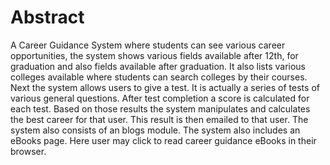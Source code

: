 # Abstract
A Career Guidance System where students can see various career opportunities, the system shows various fields available after 12th, for graduation and also fields available after graduation. It also lists various colleges available where students can search colleges by their courses. Next the system allows users to give a test. It is actually a series of tests of various general questions. After test completion a score is calculated for each test. Based on those results the system manipulates and calculates the best career for that user. This result is then emailed to that user. The system also consists of an blogs module. The system also includes an eBooks page. Here user may click to read career guidance eBooks in their browser.
